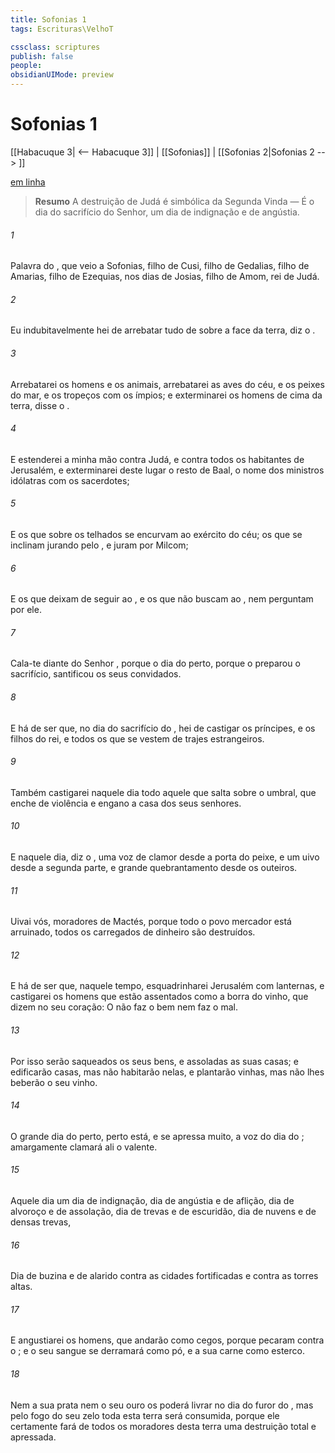 ```yaml
---
title: Sofonias 1
tags: Escrituras\VelhoT

cssclass: scriptures
publish: false
people:
obsidianUIMode: preview
---
```


# Sofonias 1
[[Habacuque 3| <-- Habacuque 3]] | [[Sofonias]] | [[Sofonias 2|Sofonias 2 --> ]]

[em linha](https://churchofjesuschrist.org/study/scriptures/ot/zeph/1?lang=por)

> __Resumo__
A destruição de Judá é simbólica da Segunda Vinda — É o dia do sacrifício do Senhor, um dia de indignação e de angústia.

###### 1 
Palavra do , que veio a Sofonias, filho de Cusi, filho de Gedalias, filho de Amarias, filho de Ezequias, nos dias de Josias, filho de Amom, rei de Judá.

###### 2 
Eu indubitavelmente hei de arrebatar tudo de sobre a face da terra, diz o .

###### 3 
Arrebatarei os homens e os animais, arrebatarei as aves do céu, e os peixes do mar, e os tropeços com os ímpios; e exterminarei os homens de cima da terra, disse o .

###### 4 
E estenderei a minha mão contra Judá, e contra todos os habitantes de Jerusalém, e exterminarei deste lugar o resto de Baal,  o nome dos ministros idólatras com os sacerdotes;

###### 5 
E os que sobre os telhados se encurvam ao exército do céu;  os que se inclinam jurando pelo , e juram por Milcom;

###### 6 
E os que deixam de seguir ao , e os que não buscam ao , nem perguntam por ele.

###### 7 
Cala-te diante do Senhor , porque o dia do   perto, porque o  preparou o sacrifício,  santificou os seus convidados.

###### 8 
E há de ser que, no dia do sacrifício do , hei de castigar os príncipes, e os filhos do rei, e todos os que se vestem de trajes estrangeiros.

###### 9 
Também castigarei naquele dia todo aquele que salta sobre o umbral, que enche de violência e engano a casa dos seus senhores.

###### 10 
E naquele dia, diz o ,  uma voz de clamor desde a porta do peixe, e um uivo desde a segunda parte, e grande quebrantamento desde os outeiros.

###### 11 
Uivai vós, moradores de Mactés, porque todo o povo mercador está arruinado, todos os carregados de dinheiro são destruídos.

###### 12 
E há de ser que, naquele tempo, esquadrinharei Jerusalém com lanternas, e castigarei os homens que estão assentados como a borra do vinho, que dizem no seu coração: O  não faz o bem nem faz o mal.

###### 13 
Por isso serão saqueados os seus bens, e assoladas as suas casas; e edificarão casas, mas não habitarão nelas, e plantarão vinhas, mas não lhes beberão o seu vinho.

###### 14 
O grande dia do   perto, perto está, e se apressa muito,  a voz do dia do ; amargamente clamará ali o valente.

###### 15 
Aquele dia  um dia de indignação, dia de angústia e de aflição, dia de alvoroço e de assolação, dia de trevas e de escuridão, dia de nuvens e de densas trevas,

###### 16 
Dia de buzina e de alarido contra as cidades fortificadas e contra as torres altas.

###### 17 
E angustiarei os homens, que andarão como cegos, porque pecaram contra o ; e o seu sangue se derramará como pó, e a sua carne  como esterco.

###### 18 
Nem a sua prata nem o seu ouro os poderá livrar no dia do furor do , mas pelo fogo do seu zelo toda esta terra será consumida, porque ele certamente fará de todos os moradores desta terra uma destruição total e apressada.

